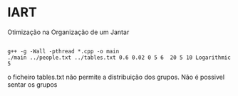 # IART
Otimização na Organização de um Jantar

```

g++ -g -Wall -pthread *.cpp -o main
./main ../people.txt ../tables.txt 0.6 0.02 0 5 6  20 5 10 Logarithmic 5

```

o ficheiro tables.txt não permite a distribuição dos grupos. Não é possivel sentar os grupos